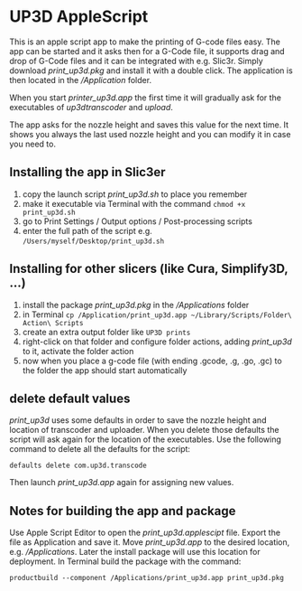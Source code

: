 # UP3D AppleScript

This is an apple script app to make the printing of G-code files easy.
The app can be started and it asks then for a G-Code file, it supports
drag and drop of G-Code files and it can be integrated with e.g. Slic3r.
Simply download *print_up3d.pkg* and install it with a double click.
The application is then located in the */Application* folder.

When you start *printer_up3d.app* the first time it will gradually ask
for the executables of *up3dtranscoder* and *upload*.

The app asks for the nozzle height and saves this value for the next time.
It shows you always the last used nozzle height and you can modify it in
case you need to.


## Installing the app in Slic3er

1. copy the launch script *print_up3d.sh* to place you remember
2. make it executable via Terminal with the command `chmod +x print_up3d.sh`
3. go to Print Settings / Output options / Post-processing scripts
4. enter the full path of the script e.g. `/Users/myself/Desktop/print_up3d.sh`


## Installing for other slicers (like Cura, Simplify3D, …)

1. install the package *print_up3d.pkg* in the */Applications* folder
2. in Terminal `cp /Application/print_up3d.app ~/Library/Scripts/Folder\ Action\ Scripts`
3. create an extra output folder like `UP3D prints`
4. right-click on that folder and configure folder actions, adding *print_up3d* to it,
   activate the folder action
5. now when you place a g-code file (with ending .gcode, .g, .go, .gc) to the folder the
   app should start automatically

## delete default values 

*print_up3d* uses some defaults in order to save the nozzle height and location of transcoder and uploader. When you delete those defaults the script will ask again for the location of the executables. Use the following command to delete all the defaults for the script:

`defaults delete com.up3d.transcode`

Then launch *print_up3d.app* again for assigning new values.


## Notes for building the app and package

Use Apple Script Editor to open the *print_up3d.applescipt* file.
Export the file as Application and save it.
Move *print_up3d.app* to the desired location, e.g. */Applications*.
Later the install package will use this location for deployment.
In Terminal build the package with the command:

`productbuild --component /Applications/print_up3d.app print_up3d.pkg`
